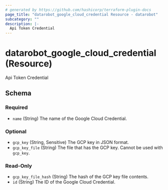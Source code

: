 ```yaml
---
# generated by https://github.com/hashicorp/terraform-plugin-docs
page_title: "datarobot_google_cloud_credential Resource - datarobot"
subcategory: ""
description: |-
  Api Token Credential
---
```


# datarobot_google_cloud_credential (Resource)

Api Token Credential



<!-- schema generated by tfplugindocs -->
## Schema

### Required

- `name` (String) The name of the Google Cloud Credential.

### Optional

- `gcp_key` (String, Sensitive) The GCP key in JSON format.
- `gcp_key_file` (String) The file that has the GCP key. Cannot be used with `gcp_key`.

### Read-Only

- `gcp_key_file_hash` (String) The hash of the GCP key file contents.
- `id` (String) The ID of the Google Cloud Credential.
